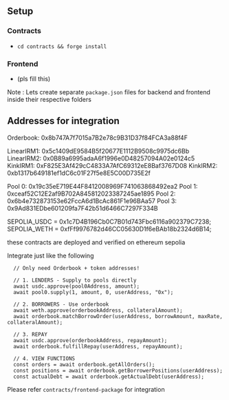 ## Setup

### Contracts
- `cd contracts && forge install`

### Frontend
- (pls fill this)


Note : Lets create separate `package.json` files for backend and frontend inside their respective folders


## Addresses for integration
  Orderbook: 0x8b747A7f7015a7B2e78c9B31D37f84FCA3a88f4F
  
  LinearIRM1: 0x5c1409dE9584B5f20677E1112B9508c9975dc6Bb
  LinearIRM2: 0x0B89a6995adaA6f1996e0D48257094A02e0124c5
  KinkIRM1: 0xF825E3Af429cC4833A7AfC69312eE8Baf3767D08
  KinkIRM2: 0xb1317b649181ef1dC6c01F27f5e8E5C00D735E2f
  
  Pool 0: 0x19c35eE719E44F8412008969F741063868492ea2
  Pool 1: 0xceaf52C12E2af9B702A845812023387245ae1895
  Pool 2: 0x6b4e732873153e62FccA6d1BcAc861F1e96BAa57
  Pool 3: 0x9Ad831EDbe601209fa7F42b51d6466C7297F334B


  SEPOLIA_USDC = 0x1c7D4B196Cb0C7B01d743Fbc6116a902379C7238;
  SEPOLIA_WETH = 0xfFf9976782d46CC05630D1f6eBAb18b2324d6B14;


  these contracts are deployed and verified on ethereum sepolia


  Integrate just like the following
  ```
    // Only need Orderbook + token addresses!

    // 1. LENDERS - Supply to pools directly
    await usdc.approve(pool0Address, amount);
    await pool0.supply(1, amount, 0, userAddress, "0x");

    // 2. BORROWERS - Use orderbook
    await weth.approve(orderbookAddress, collateralAmount);
    await orderbook.matchBorrowOrder(userAddress, borrowAmount, maxRate, collateralAmount);

    // 3. REPAY
    await usdc.approve(orderbookAddress, repayAmount);
    await orderbook.fulfillRepay(userAddress, repayAmount);

    // 4. VIEW FUNCTIONS
    const orders = await orderbook.getAllOrders();
    const positions = await orderbook.getBorrowerPositions(userAddress);
    const actualDebt = await orderbook.getActualDebt(userAddress);
```


Please refer `contracts/frontend-package` for integration
